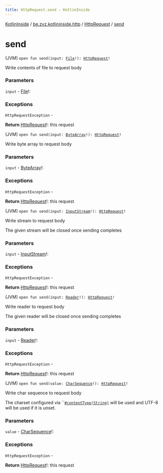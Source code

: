 ```yaml
---
title: HttpRequest.send - KotlinInside
---
```


[KotlinInside](../../index.html) / [be.zvz.kotlininside.http](../index.html) / [HttpRequest](index.html) / [send](./send.html)

# send

(JVM) `open fun send(input: `[`File`](https://docs.oracle.com/javase/7/docs/api/java/io/File.html)`!): `[`HttpRequest`](index.html)`!`

Write contents of file to request body

### Parameters

`input` - [File](https://docs.oracle.com/javase/7/docs/api/java/io/File.html)!:

### Exceptions

`HttpRequestException` -

**Return**
[HttpRequest](index.html)!: this request

(JVM) `open fun send(input: `[`ByteArray`](https://kotlinlang.org/api/latest/jvm/stdlib/kotlin/-byte-array/index.html)`!): `[`HttpRequest`](index.html)`!`

Write byte array to request body

### Parameters

`input` - [ByteArray](https://kotlinlang.org/api/latest/jvm/stdlib/kotlin/-byte-array/index.html)!:

### Exceptions

`HttpRequestException` -

**Return**
[HttpRequest](index.html)!: this request

(JVM) `open fun send(input: `[`InputStream`](https://docs.oracle.com/javase/7/docs/api/java/io/InputStream.html)`!): `[`HttpRequest`](index.html)`!`

Write stream to request body

 The given stream will be closed once sending completes

### Parameters

`input` - [InputStream](https://docs.oracle.com/javase/7/docs/api/java/io/InputStream.html)!:

### Exceptions

`HttpRequestException` -

**Return**
[HttpRequest](index.html)!: this request

(JVM) `open fun send(input: `[`Reader`](https://docs.oracle.com/javase/7/docs/api/java/io/Reader.html)`!): `[`HttpRequest`](index.html)`!`

Write reader to request body

 The given reader will be closed once sending completes

### Parameters

`input` - [Reader](https://docs.oracle.com/javase/7/docs/api/java/io/Reader.html)!:

### Exceptions

`HttpRequestException` -

**Return**
[HttpRequest](index.html)!: this request

(JVM) `open fun send(value: `[`CharSequence`](https://kotlinlang.org/api/latest/jvm/stdlib/kotlin/-char-sequence/index.html)`!): `[`HttpRequest`](index.html)`!`

Write char sequence to request body

 The charset configured via ``[`#contentType(String)`](content-type.html) will be used and UTF-8 will be used if it is unset.

### Parameters

`value` - [CharSequence](https://kotlinlang.org/api/latest/jvm/stdlib/kotlin/-char-sequence/index.html)!:

### Exceptions

`HttpRequestException` -

**Return**
[HttpRequest](index.html)!: this request

